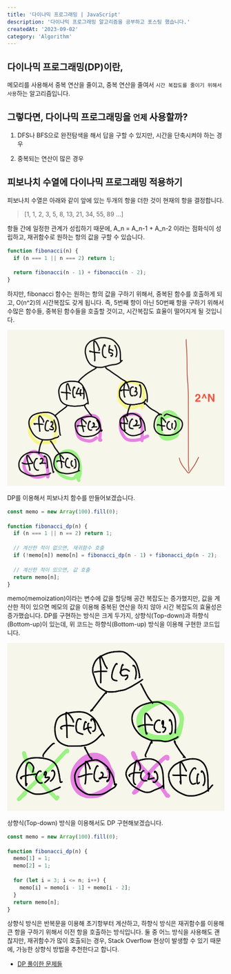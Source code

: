 ```yaml
---
title: '다이나믹 프로그래밍 | JavaScript'
description: '다이나믹 프로그래밍 알고리즘을 공부하고 포스팅 했습니다.'
createdAt: '2023-09-02'
category: 'Algorithm'
---
```


## 다이나믹 프로그래밍(DP)이란,

메모리를 사용해서 중복 연산을 줄이고, 중복 연산을 줄여서 `시간 복잡도를 줄이기 위해서 사용`하는 알고리즘입니다. 

## 그렇다면, 다이나믹 프로그래밍을 `언제` 사용할까?
1. DFS나 BFS으로 완전탐색을 해서 답을 구할 수 있지만, 시간을 단축시켜야 하는 경우

2. 중복되는 연산이 많은 경우

## 피보나치 수열에 다이나믹 프로그래밍 적용하기

피보나치 수열은 아래와 같이 앞에 있는 두개의 항을 더한 것이 현재의 항을 결정합니다. 

> [1, 1, 2, 3, 5, 8, 13, 21, 34, 55, 89 ...]

항들 간에 일정한 관계가 성립하기 때문에, A_n = A_n-1 + A_n-2 이라는 점화식이 성립하고, 재귀함수로 원하는 항의 값을 구할 수 있습니다.

```js
function fibonacci(n) {
  if (n === 1 || n === 2) return 1;

  return fibonacci(n - 1) + fibonacci(n - 2);
}
```

하지만, fibonacci 함수는 원하는 항의 값을 구하기 위해서, 중복된 함수를 호출하게 되고, O(n^2)의 시간복잡도 갖게 됩니다. 즉, 5번째 항이 아닌 50번째 항을 구하기 위해서 수많은 함수들, 중복된 함수들을 호출할 것이고, 시간복잡도 효율이 떨어지게 될 것입니다. 

![](https://github.com/jinnkimm7/jin-blog/blob/main/public/images/algorithm/dynamic-programming/dp1.png?raw=true)

DP를 이용해서 피보나치 함수를 만들어보겠습니다.

```js
const memo = new Array(100).fill(0);

function fibonacci_dp(n) {
  if (n === 1 || n == 2) return 1;

  // 계산한 적이 없으면, 재귀함수 호출
  if (!memo[n]) memo[n] = fibonacci_dp(n - 1) + fibonacci_dp(n - 2);

  // 계산한 적이 있으면, 값 호출
  return memo[n];
}
```

memo(memoization)이라는 변수에 값을 할당해 공간 복잡도는 증가했지만, 값을 계산한 적이 있으면 메모의 값을 이용해 중복된 연산을 하지 않아 시간 복잡도의 효율성은 증가했습니다. DP를 구현하는 방식은 크게 두가지, 상향식(Top-down)과 하향식(Bottom-up)이 있는데, 위 코드는 하향식(Bottom-up) 방식을 이용해 구현한 코드입니다.

![](https://github.com/jinnkimm7/jin-blog/blob/main/public/images/algorithm/dynamic-programming/dp2.png?raw=true)

상향식(Top-down) 방식을 이용해서도 DP 구현해보겠습니다.

```js
const memo = new Array(100).fill(0);

function fibonacci_dp(n) {
  memo[1] = 1;
  memo[2] = 1;

  for (let i = 3; i <= n; i++) {
    memo[i] = memo[i - 1] + memo[i - 2];
  }
  return memo[n];
}
```

상향식 방식은 반복문을 이용해 초기항부터 계산하고, 하향식 방식은 재귀함수를 이용해 큰 항을 구하기 위해서 이전 항을 호출하는 방식입니다. 둘 중 어느 방식을 사용해도 괜찮지만, 재귀함수가 많이 호출되는 경우, Stack Overflow 현상이 발생할 수 있기 때문에, 가능한 상향식 방법을 추천한다고 합니다.

- [DP 풀이한 문제들](https://solved.ac/search?query=s%40jiinnkimm7%20%23dp&sort=level&direction=desc)